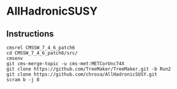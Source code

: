 # AllHadronicSUSY

## Instructions

```
cmsrel CMSSW_7_4_6_patch6
cd CMSSW_7_4_6_patch6/src/
cmsenv
git cms-merge-topic -u cms-met:METCorUnc74X
git clone https://github.com/TreeMaker/TreeMaker.git -b Run2
git clone https://github.com/chrosa/AllHadronicSUSY.git
scram b -j 8
```
